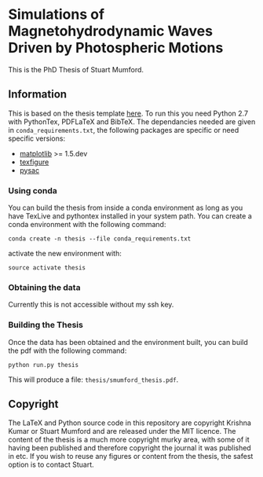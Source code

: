 Simulations of Magnetohydrodynamic Waves Driven by Photospheric Motions
=======================================================================

This is the PhD Thesis of Stuart Mumford.


Information
-----------

This is based on the thesis template [here](https://github.com/kks32/phd-thesis-template).
To run this you need Python 2.7 with PythonTex, PDFLaTeX and BibTeX.
The dependancies needed are given in `conda_requirements.txt`, the following
packages are specific or need specific versions:

* [matplotlib](http://matplotlib.org/) >= 1.5.dev
* [texfigure](https://github.com/Cadair/texfigure)
* [pysac](https://github.com/SWAT-Sheffield/pysac)

### Using conda

You can build the thesis from inside a conda environment as long as you have 
TexLive and pythontex installed in your system path. You can create a conda 
environment with the following command:

`conda create -n thesis --file conda_requirements.txt`

activate the new environment with:

`source activate thesis`

### Obtaining the data

Currently this is not accessible without my ssh key.


### Building the Thesis

Once the data has been obtained and the environment built, you can build the
pdf with the following command:

`python run.py thesis`

This will produce a file: `thesis/smumford_thesis.pdf`.


Copyright
---------

The LaTeX and Python source code in this repository are copyright Krishna Kumar or Stuart Mumford
and are released under the MIT licence. The content of the thesis is a much more copyright murky
area, with some of it having been published and therefore copyright the journal it was published in
etc. If you wish to reuse any figures or content from the thesis, the safest option is to contact
Stuart.


